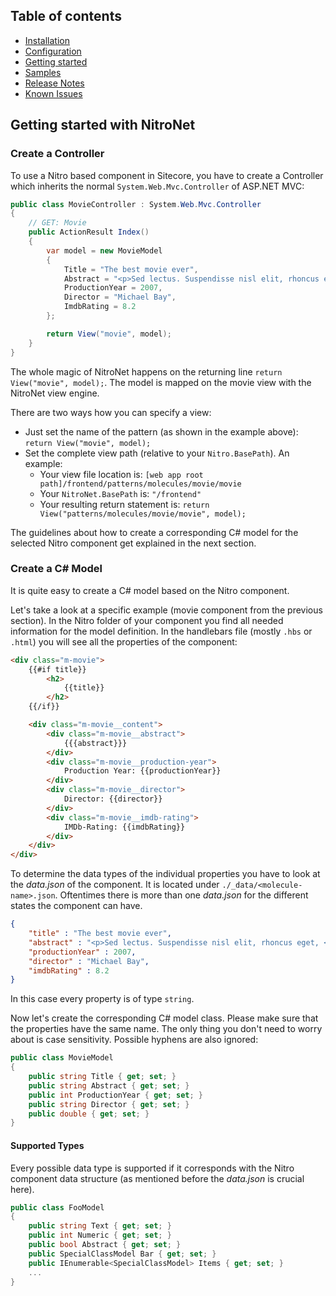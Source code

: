 ## Table of contents
- [Installation](installation.md)
- [Configuration](configuration.md)
- [Getting started](getting-started.md)
- [Samples](samples.md)
- [Release Notes](https://github.com/namics/NitroNet/releases)
- [Known Issues](known-issues.md)

## Getting started with NitroNet

### Create a Controller

To use a Nitro based component in Sitecore, you have to create a Controller which inherits the normal `System.Web.Mvc.Controller` of ASP.NET MVC:

```csharp
public class MovieController : System.Web.Mvc.Controller
{
	// GET: Movie
	public ActionResult Index()
	{
		var model = new MovieModel
		{
			Title = "The best movie ever",
			Abstract = "<p>Sed lectus. Suspendisse nisl elit, rhoncus eget, <a href='#'>elementum ac</a>, condimentum eget, diam. Curabitur turpis. Ut non enim eleifend felis pretium feugiat. Vivamus aliquet elit ac nisl.</p>"
			ProductionYear = 2007,
			Director = "Michael Bay",
			ImdbRating = 8.2
		};

		return View("movie", model);
	}
}
```

The whole magic of NitroNet happens on the returning line `return View("movie", model);`. The model is mapped on the movie view with the NitroNet view engine.

There are two ways how you can specify a view:
- Just set the name of the pattern (as shown in the example above): `return View("movie", model);`
- Set the complete view path (relative to your `Nitro.BasePath`). An example:
	- Your view file location is: `[web app root path]/frontend/patterns/molecules/movie/movie`
	- Your `NitroNet.BasePath` is: `"/frontend"`
	- Your resulting return statement is: `return View("patterns/molecules/movie/movie", model);`

The guidelines about how to create a corresponding C# model for the selected Nitro component get explained in the next section.

### Create a C# Model
It is quite easy to create a C# model based on the Nitro component.

Let's take a look at a specific example (movie component from the previous section). In the Nitro folder of your component you find all needed information for the model definition.
In the handlebars file (mostly `.hbs` or `.html`) you will see all the properties of the component:

```html
<div class="m-movie">
	{{#if title}}
		<h2>
			{{title}}
		</h2>
	{{/if}}

	<div class="m-movie__content">
		<div class="m-movie__abstract">
			{{{abstract}}}
		</div>
		<div class="m-movie__production-year">
			Production Year: {{productionYear}}
		</div>
		<div class="m-movie__director">
			Director: {{director}}
		</div>
		<div class="m-movie__imdb-rating">
			IMDb-Rating: {{imdbRating}}
		</div>
	</div>
</div>
```

To determine the data types of the individual properties you have to look at the *data.json* of the component. It is located under `./_data/<molecule-name>.json`. Oftentimes there is more than one *data.json* for the different states the component can have.

```json
{
	"title" : "The best movie ever",
	"abstract" : "<p>Sed lectus. Suspendisse nisl elit, rhoncus eget, <a href='#'>elementum ac</a>, condimentum eget, diam. Curabitur turpis. Ut non enim eleifend felis pretium feugiat. Vivamus aliquet elit ac nisl.</p>",
	"productionYear" : 2007,
	"director" : "Michael Bay",
	"imdbRating" : 8.2
}
```

In this case every property is of type `string`.

Now let's create the corresponding C# model class. Please make sure that the properties have the same name. The only thing you don't need to worry about is case sensitivity. Possible hyphens are also ignored:

```csharp
public class MovieModel
{
	public string Title { get; set; }
	public string Abstract { get; set; }
	public int ProductionYear { get; set; }
	public string Director { get; set; }
	public double { get; set; }
}
```

#### Supported Types

Every possible data type is supported if it corresponds with the Nitro component data structure (as mentioned before the *data.json* is crucial here).

```csharp
public class FooModel
{
    public string Text { get; set; }
    public int Numeric { get; set; }
    public bool Abstract { get; set; }
    public SpecialClassModel Bar { get; set; }
    public IEnumerable<SpecialClassModel> Items { get; set; }
    ...
}
```